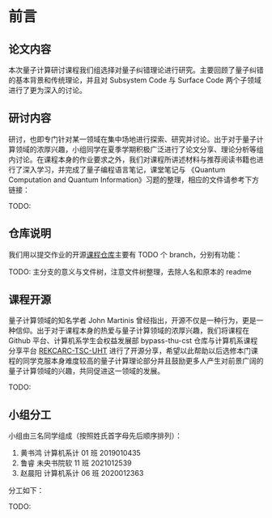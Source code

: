 # 前言

## 论文内容

本次量子计算研讨课程我们组选择对量子纠错理论进行研究。主要回顾了量子纠错的基本背景和传统理论，并且对 Subsystem Code 与 Surface Code 两个子领域进行了更为深入的讨论。

## 研讨内容

研讨，也即专门针对某一领域在集中场地进行探索、研究并讨论。出于对于量子计算领域的浓厚兴趣，小组同学在夏季学期积极广泛进行了论文分享、理论分析等组内讨论。在课程本身的作业要求之外，我们对课程所讲述材料与推荐阅读书籍也进行了深入学习，并完成了量子编程语言笔记，课堂笔记与 《Quantum Computation and Quantum Information》习题的整理，相应的文件请参考下方链接：

TODO:

## 仓库说明

我们用以提交作业的开源[课程仓库](https://github.com/zhaochenyang20/Quantum_Project)主要有 TODO 个 branch，分别有功能：

TODO: 主分支的意义与文件树，注意文件树整理，去除人名和原本的 readme

## 课程开源

量子计算领域的知名学者 John Martinis 曾经指出，开源不仅是一种行为，更是一种信仰。出于对于课程本身的热爱与量子计算领域的浓厚兴趣，我们将课程在 Github 平台、计算机系学生会权益发展部 bypass-thu-cst 仓库与计算机系课程分享平台 [REKCARC-TSC-UHT](https://github.com/PKUanonym/REKCARC-TSC-UHT) 进行了开源分享，希望以此帮助以后选修本门课程的同学克服本身难度较高的量子计算理论部分并且鼓励更多人产生对前景广阔的量子计算领域的兴趣，共同促进这一领域的发展。

TODO:

## 小组分工

小组由三名同学组成（按照姓氏首字母先后顺序排列）：

1. 黄书鸿 计算机系计 01 班 2019010435
2. 鲁睿 未央书院软 11 班 2021012539
3. 赵晨阳 计算机系计 06 班 2020012363

分工如下：

TODO:
